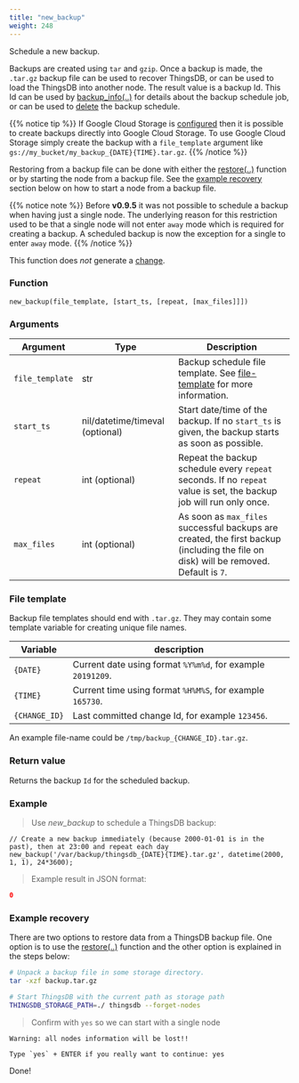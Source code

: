 ```yaml
---
title: "new_backup"
weight: 248
---
```


Schedule a new backup.

Backups are created using `tar` and `gzip`. Once a backup is made, the `.tar.gz` backup
file can be used to recover ThingsDB, or can be used to load the ThingsDB into another node.
The result value is a backup Id. This Id can be used by [backup_info(..)](../backup_info) for details
about the backup schedule job, or can be used to [delete](../del_backup) the backup schedule.

{{% notice tip %}}
If Google Cloud Storage is [configured](../../getting-started/configuration) then it is possible to create backups directly into Google Cloud Storage.
To use Google Cloud Storage simply create the backup with a `file_template` argument like `gs://my_bucket/my_backup_{DATE}{TIME}.tar.gz`.
{{% /notice %}}

Restoring from a backup file can be done with either the [restore(..)](../../thingsdb-api/restore) function or by starting the node from a backup file. See the [example recovery](#example-recovery) section below on how to start a node from a backup file.

{{% notice note %}}
Before **v0.9.5** it was not possible to schedule a backup when having just a single node. The underlying reason for this restriction used to be that a single node will not enter `away` mode which is required for creating a backup. A scheduled backup is now the exception for a single to enter `away` mode.
{{% /notice %}}

This function does *not* generate a [change](../../overview/changes).

### Function

`new_backup(file_template, [start_ts, [repeat, [max_files]]])`

### Arguments

Argument | Type | Description
--------- | ----------- | -----------
`file_template` | str | Backup schedule file template. See [file-template](#file-template) for more information.
`start_ts` | nil/datetime/timeval (optional) | Start date/time of the backup. If no `start_ts` is given, the backup starts as soon as possible.
`repeat` | int (optional) | Repeat the backup schedule every `repeat` seconds. If no `repeat` value is set, the backup job will run only once.
`max_files` | int (optional) | As soon as `max_files` successful backups are created, the first backup (including the file on disk) will be removed. Default is `7`.

### File template

Backup file templates should end with `.tar.gz`. They may contain some template variable
for creating unique file names.

Variable | description
-------- | -----------
`{DATE}` | Current date using format `%Y%m%d`, for example `20191209`.
`{TIME}` | Current time using format `%H%M%S`, for example `165730`.
`{CHANGE_ID}` | Last committed change Id, for example `123456`.

An example file-name could be `/tmp/backup_{CHANGE_ID}.tar.gz`.

### Return value

Returns the backup `Id` for the scheduled backup.

### Example

> Use *new_backup* to schedule a ThingsDB backup:

```thingsdb,syntax_only,@n
// Create a new backup immediately (because 2000-01-01 is in the past), then at 23:00 and repeat each day
new_backup('/var/backup/thingsdb_{DATE}{TIME}.tar.gz', datetime(2000, 1, 1), 24*3600);
```

> Example result in JSON format:

```json
0
```

### Example recovery

There are two options to restore data from a ThingsDB backup file. One option is to use the [restore(..)](../../thingsdb-api/restore) function
and the other option is explained in the steps below:

```bash
# Unpack a backup file in some storage directory.
tar -xzf backup.tar.gz
```

```bash
# Start ThingsDB with the current path as storage path
THINGSDB_STORAGE_PATH=./ thingsdb --forget-nodes
```

> Confirm with `yes` so we can start with a single node

```none
Warning: all nodes information will be lost!!

Type `yes` + ENTER if you really want to continue: yes
```

Done!
